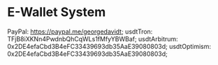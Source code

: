 # E-Wallet System

PayPal: https://paypal.me/georgedavidt; usdtTron: TFjB8iXKNn4PwdnbQhCqWLs1fMfyYBWBaf; usdtArbitrum: 0x2DE4efaCbd3B4eFC33439693db35AaE39080803d; usdtOptimism: 0x2DE4efaCbd3B4eFC33439693db35AaE39080803d;
